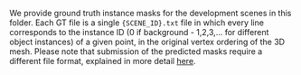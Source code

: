 We provide ground truth instance masks for the development scenes in this folder. Each GT file is a single `{SCENE_ID}.txt` file in which every line corresponds to the instance ID (0 if background - 1,2,3,... for different object instances) of a given point, in the original vertex ordering of the 3D mesh. Please note that submission of the predicted masks require a different file format, explained in more detail [here](../README.md).
